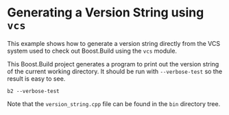 <!-- Copyright 2019 Thomas Brown -->
<!-- Distributed under the Boost Software License, Version 1.0. (See -->
<!-- accompanying file LICENSE_1_0.txt or copy at -->
<!-- http://www.boost.org/LICENSE_1_0.txt) -->

# Generating a Version String using `vcs`

This example shows how to generate a version string directly from the
VCS system used to check out Boost.Build using the `vcs` module.

This Boost.Build project generates a program to print out the version
string of the current working directory.  It should be run with
`--verbose-test` so the result is easy to see.

``` shell
b2 --verbose-test
```

Note that the `version_string.cpp` file can be found in the `bin`
directory tree.

